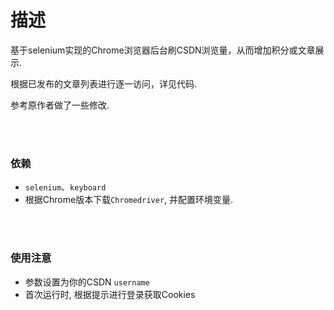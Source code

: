 # 描述
基于selenium实现的Chrome浏览器后台刷CSDN浏览量，从而增加积分或文章展示.

根据已发布的文章列表进行逐一访问，详见代码.

参考原作者做了一些修改.

<br>
<br>

### 依赖
* `selenium`、`keyboard` 
* 根据Chrome版本下载`Chromedriver`,  并配置环境变量.

<br>
<br>


### 使用注意
* 参数设置为你的CSDN `username`
* 首次运行时, 根据提示进行登录获取Cookies


